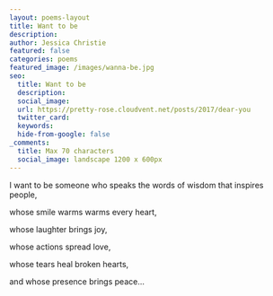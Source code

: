 ```yaml
---
layout: poems-layout
title: Want to be
description: 
author: Jessica Christie
featured: false
categories: poems
featured_image: /images/wanna-be.jpg
seo:
  title: Want to be
  description:
  social_image:
  url: https://pretty-rose.cloudvent.net/posts/2017/dear-you
  twitter_card:
  keywords:
  hide-from-google: false
_comments:
  title: Max 70 characters
  social_image: landscape 1200 x 600px
---
```

I want to be someone who speaks the words of wisdom that inspires people,

whose smile warms warms every heart,

whose laughter brings joy,

whose actions spread love,

whose tears heal broken hearts,

and whose presence brings peace...

&nbsp;
